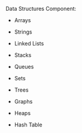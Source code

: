 Data Structures Component:
   - Arrays
   
   - Strings
   
   - Linked Lists
   
   - Stacks
   - Queues
   
   - Sets
   
   - Trees
   
   - Graphs

   - Heaps
   - Hash Table
   